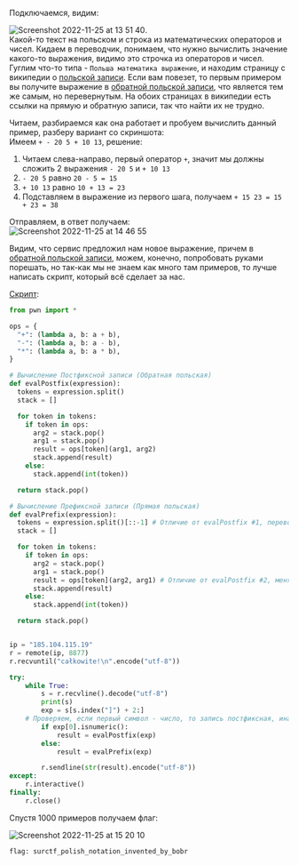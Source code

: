 Подключаемся, видим:

![Screenshot 2022-11-25 at 13 51 40](https://user-images.githubusercontent.com/24609869/203967726-f1280927-05fb-4dd8-b7bb-1e63a2281b9e.png).   
Какой-то текст на польском и строка из математических операторов и чисел. Кидаем в переводчик, понимаем, что нужно вычислить значение какого-то выражения, видимо это строчка из операторов и чисел. Гуглим что-то типа - `Польша математика выражение`, и находим страницу с википедии о [польской записи](https://ru.wikipedia.org/wiki/Польская_запись). Если вам повезет, то первым примером вы получите выражение в [обратной польской записи](https://ru.wikipedia.org/wiki/Обратная_польская_запись), что является тем же самым, но перевернутым. На обоих страницах в википедии есть ссылки на прямую и обратную записи, так что найти их не трудно.  

Читаем, разбираемся как она работает и пробуем вычислить данный пример, разберу вариант со скриншота:   
Имеем `+ - 20 5 + 10 13`, решение:
  1. Читаем слева-направо, первый оператор `+`, значит мы должны сложить 2 выражения `- 20 5` и `+ 10 13`
  2.  `- 20 5` равно `20 - 5 = 15`
  3.  `+ 10 13` равно `10 + 13 = 23`
  4.  Подставляем в выражение из первого шага, получаем `+ 15 23 = 15 + 23 = 38`

Отправляем, в ответ получаем:  
![Screenshot 2022-11-25 at 14 46 55](https://user-images.githubusercontent.com/24609869/203979300-a24f77d7-16ec-471a-9da6-96cf5f43607f.png)

Видим, что сервис предложил нам новое выражение, причем в [обратной польской записи](https://ru.wikipedia.org/wiki/Обратная_польская_запись), можем, конечно, попробовать руками порешать, но так-как мы не знаем как много там примеров, то лучше написать скрипт, который всё сделает за нас.

[Скрипт](./solve.py):
```python
from pwn import *

ops = {
  "+": (lambda a, b: a + b),
  "-": (lambda a, b: a - b),
  "*": (lambda a, b: a * b),
}

# Вычисление Постфиксной записи (Обратная польская)
def evalPostfix(expression):
  tokens = expression.split()
  stack = []

  for token in tokens:
    if token in ops:
      arg2 = stack.pop()
      arg1 = stack.pop()
      result = ops[token](arg1, arg2)
      stack.append(result)
    else:
      stack.append(int(token))

  return stack.pop()

# Вычисление Префиксной записи (Прямая польская)
def evalPrefix(expression):
  tokens = expression.split()[::-1] # Отличие от evalPostfix #1, переворачиваем выражение
  stack = []

  for token in tokens:
    if token in ops:
      arg2 = stack.pop()
      arg1 = stack.pop()
      result = ops[token](arg2, arg1) # Отличие от evalPostfix #2, меняем операнды местами
      stack.append(result)
    else:
      stack.append(int(token))

  return stack.pop()


ip = "185.104.115.19"
r = remote(ip, 8877)
r.recvuntil("całkowite!\n".encode("utf-8"))

try:
	while True:
		s = r.recvline().decode("utf-8")
		print(s)
		exp = s[s.index("]") + 2:]
    # Проверяем, если первый символ - число, то запись постфиксная, иначе префиксная
		if exp[0].isnumeric():
			result = evalPostfix(exp)
		else:
			result = evalPrefix(exp)

		r.sendline(str(result).encode("utf-8"))
except:
	r.interactive()
finally:
	r.close()
```
Спустя 1000 примеров получаем флаг:  

![Screenshot 2022-11-25 at 15 20 10](https://user-images.githubusercontent.com/24609869/203984763-8796a7fd-bb10-413a-abf1-0124a94faad1.png)

`flag: surctf_polish_notation_invented_by_bobr`

